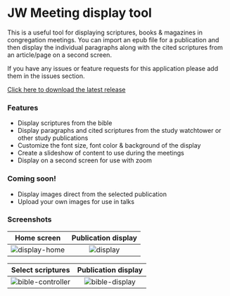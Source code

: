 # JW Meeting display tool

This is a useful tool for displaying scriptures, books & magazines in congregation meetings. You can import an epub file for a publication and then display the individual paragraphs along with the cited scriptures from an article/page on a second screen.

If you have any issues or feature requests for this application please add them in the issues section.

<a href="https://github.com/01CodeLT/meeting-display/releases">Click here to download the latest release</a>

### Features

- Display scriptures from the bible
- Display paragraphs and cited scriptures from the study watchtower or other study publications
- Customize the font size, font color & background of the display
- Create a slideshow of content to use during the meetings
- Display on a second screen for use with zoom

### Coming soon!

- Display images direct from the selected publication
- Upload your own images for use in talks

### Screenshots

Home screen           |  Publication display
:-------------------------:|:-------------------------:
![display-home](https://user-images.githubusercontent.com/11212855/88225486-792bdb00-cc62-11ea-9e34-77f38deb9d65.png)  |  ![display](https://user-images.githubusercontent.com/11212855/88225434-63b6b100-cc62-11ea-98be-3323291b9950.png)

Select scriptures           |  Publication display
:-------------------------:|:-------------------------:
![bible-controller](https://user-images.githubusercontent.com/11212855/89132175-24158200-d50a-11ea-8864-47d1bf237684.PNG) | ![bible-display](https://user-images.githubusercontent.com/11212855/89132118-a2bdef80-d509-11ea-9920-5cb1116f7838.PNG)

